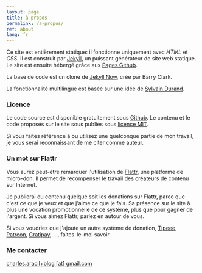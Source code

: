 ```yaml
---
layout: page
title: à propos
permalink: /a-propos/
ref: about
lang: fr
---
```


Ce site est entièrement statique: il fonctionne uniquement avec *HTML* et *CSS*. Il est construit par [Jekyll](https://jekyllrb.com/), un puissant générateur de site web statique. Le site est ensuite hébergé grâce aux [Pages Github](https://pages.github.com/).

La base de code est un clone de [Jekyll Now](http://www.jekyllnow.com/), crée par Barry Clark.

La fonctionnalité multilingue est basée sur une idée de [Sylvain Durand](https://www.sylvaindurand.org/making-jekyll-multilingual/).

### Licence

Le code source est disponible gratuitement sous [Github](https://github.com/charlesaracil/charlesaracil.github.io). Le contenu et le code proposés sur le site sous publiés sous [licence MIT](https://opensource.org/licenses/MIT).

Si vous faites référence à ou utilisez une quelconque partie de mon travail, je vous serai reconnaissant de me citer comme auteur.

### Un mot sur Flattr

Vous aurez peut-être remarquer l'utilisation de [Flattr](https://flattr.com/), une platforme de micro-don. Il permet de recompenser le travail des créateurs de contenu sur Internet.

Je publierai du contenu quelque soit les donations sur Flattr, parce que c'est ce que je veux et que j'aime ce que je fais. Sa présence sur le site à plus une vocation promotionnelle de ce système, plus que pour gagner de l'argent. Si vous aimez Flattr, parlez en autour de vous.

Si vous voudriez que j'ajoute un autre système de donation, [Tipeee](https://www.tipeee.com/), [Patreon](https://www.patreon.com/), [Gratipay](https://gratipay.com/), ..., faites-le-moi savoir.

### Me contacter

[charles.aracil+blog [at] gmail.com](mailto:charles.aracil+blog@gmail.com)
